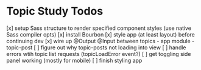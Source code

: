 # Topic Study Todos

[x] setup Sass structure to render specified component styles (use native Sass compiler opts)
[x] install Bourbon
[x] style app (at least layout) before continuing dev
[x] wire up @Output @Input between topics - app module - topic-post
[ ] figure out why topic-posts not loading into view
[ ] handle errors wtih topic list requests (topicLoadError event?)
[ ] get toggling side panel working (mostly for mobile)
[ ] finish styling app
